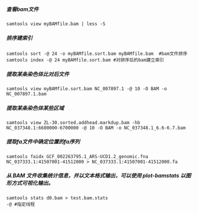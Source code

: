##### 查看bam文件
```
samtools view myBAMfile.bam | less -S
```

##### 排序建索引
```
samtools sort -@ 24 -o myBAMfile.sort.bam myBAMfile.bam  #bam文件排序
samtools index -@ 24 myBAMfile.sort.bam #对排序后的bam建立索引
```

##### 提取某条染色体比对后文件
```
samtools view myBAMfile.sort.bam NC_007897.1 -@ 10 -O BAM -o NC_007897.1.bam
```

##### 提取某条染色体某些区域
```
samtools view ZL-30.sorted.addhead.markdup.bam -hb NC_037348.1:6600000-6700000 -@ 10 -O BAM -o NC_037348.1_6.6-6.7.bam
```

##### 提取fa文件中确定位置的fa序列
```
samtools faidx GCF_002263795.1_ARS-UCD1.2_genomic.fna NC_037333.1:41507001-41512000 > NC_037333.1:41507001-41512000.fa
```
##### 从 BAM 文件收集统计信息，并以文本格式输出，可以使用 plot-bamstats 以图形方式可视化输出。
```
samtools stats d0.bam > test.bam.stats
-@ #指定线程
```
